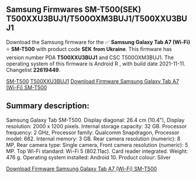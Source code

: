 <h2>Samsung Firmwares SM-T500(SEK) T500XXU3BUJ1/T500OXM3BUJ1/T500XXU3BUJ1</h2>
Download the Samsung firmware for the ✅ <strong>Samsung Galaxy Tab A7 (Wi-Fi) </strong> ⭐ <strong>SM-T500</strong> with product code <strong>SEK</strong> <strong> from Ukraine</strong>. This firmware has version number PDA <strong>T500XXU3BUJ1</strong> and CSC T500OXM3BUJ1. The operating system of this firmware is Android R , with build date 2021-11-11. Changelist <strong>22619449</strong>.


[SM-T500](https://samfirm.shop/samsung/model/SM-T500)
[T500XXU3BUJ1](https://samfirm.shop/samsung/pda/T500XXU3BUJ1)
[Download Firmware Samsung Galaxy Tab A7 (Wi-Fi) SM-T500](https://samfirm.shop/samsung/firmware/473949)
<h2>Summary description:</h2>
<p>Samsung Galaxy Tab SM-T500. Display diagonal: 26.4 cm (10.4"), Display resolution: 2000 x 1200 pixels. Internal storage capacity: 32 GB. Processor frequency: 2 GHz, Processor family: Qualcomm Snapdragon, Processor model: 662. Internal memory: 3 GB. Rear camera resolution (numeric): 8 MP, Rear camera type: Single camera, Front camera resolution (numeric): 5 MP. Top Wi-Fi standard: Wi-Fi 5 (802.11ac). Card reader integrated. Weight: 476 g. Operating system installed: Android 10. Product colour: Silver</p>


[Download Firmware Samsung Galaxy Tab A7 (Wi-Fi) SM-T500](https://samfirm.shop/samsung/firmware/473949)
